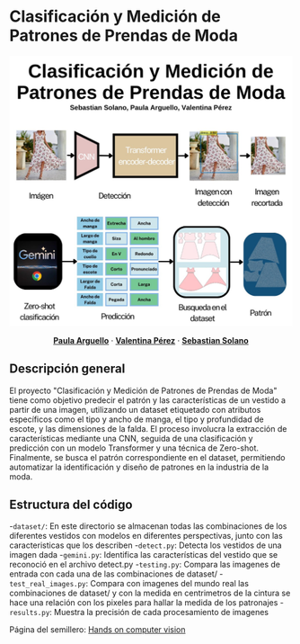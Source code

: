 # Clasificación y Medición de Patrones de Prendas de Moda


<p align="center">
  <p align="center">
    <img src="./banner.jpg" alt="Description of the image" width="1200">
  <p align="center">
    <a href="https://github.com/paularguello07" rel="external nofollow noopener" target="_blank"><strong>Paula Arguello</strong></a>
    ·
    <a href="https://github.com/valperz" rel="external nofollow noopener" target="_blank"><strong>Valentina Pérez</strong></a>
    ·
    <a href="https://github.com/stian1909" rel="external nofollow noopener" target="_blank"><strong>Sebastian Solano</strong></a>
    
  </p>

## Descripción general

El proyecto "Clasificación y Medición de Patrones de Prendas de Moda" tiene como objetivo predecir el patrón y las características de un vestido a partir de una imagen, utilizando un dataset etiquetado con atributos específicos como el tipo y ancho de manga, el tipo y profundidad de escote, y las dimensiones de la falda. El proceso involucra la extracción de características mediante una CNN, seguida de una clasificación y predicción con un modelo Transformer y una técnica de Zero-shot. Finalmente, se busca el patrón correspondiente en el dataset, permitiendo automatizar la identificación y diseño de patrones en la industria de la moda.

## Estructura del código

-`dataset/`: En este directorio se almacenan todas las combinaciones de los diferentes vestidos con modelos en diferentes perspectivas, junto con las caracteristicas que los describen
-`detect.py`: Detecta los vestidos de una imagen dada
-`gemini.py`: Identifica las características del vestido que se reconoció en el archivo detect.py
-`testing.py`: Compara las imagenes de entrada con cada una de las combinaciones de dataset/
-`test_real_images.py`: Compara con imagenes del mundo real las combinaciones de dataset/ y con la medida en centrimetros de la cintura se hace una relación con los pixeles para hallar la medida de los patronajes
-`results.py`: Muestra la precisión de cada procesamiento de imagenes

Página del semillero: [Hands on computer vision](semillerocv.github.io)


